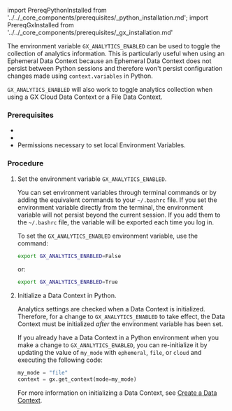 import PrereqPythonInstalled from '../../_core_components/prerequisites/_python_installation.md';
import PrereqGxInstalled from '../../_core_components/prerequisites/_gx_installation.md'

The environment variable `GX_ANALYTICS_ENABLED` can be used to toggle the collection of analytics information.  This is particularly useful when using an Ephemeral Data Context because an Ephemeral Data Context does not persist between Python sessions and therefore won't persist configuration changes made using `context.variables` in Python.

`GX_ANALYTICS_ENABLED` will also work to toggle analytics collection when using a GX Cloud Data Context or a File Data Context.

### Prerequisites

- <PrereqPythonInstalled/>
- <PrereqGxInstalled/>
- Permissions necessary to set local Environment Variables.

### Procedure

1. Set the environment variable `GX_ANALYTICS_ENABLED`.

   You can set environment variables through terminal commands or by adding the equivalent commands to your `~/.bashrc` file.  If you set the environment variable directly from the terminal, the environment variable will not persist beyond the current session.  If you add them to the `~/.bashrc` file, the variable will be exported each time you log in.

   To set the `GX_ANALYTICS_ENABLED` environment variable, use the command:

   ```bash title="Terminal or ~/.bashrc"
   export GX_ANALYTICS_ENABLED=False
   ```
   
   or:

   ```bash title="Terminal or ~/.bashrc"
   export GX_ANALYTICS_ENABLED=True
   ```

2. Initialize a Data Context in Python.

   Analytics settings are checked when a Data Context is initialized.  Therefore, for a change to `GX_ANALYTICS_ENABLED` to take effect, the Data Context must be initialized *after* the environment variable has been set.

   If you already have a Data Context in a Python environment when you make a change to `GX_ANALYTICS_ENABLED`, you can re-initialize it by updating the value of `my_mode` with `ephemeral`, `file`, or `cloud` and executing the following code:

   ```python title="Python"
   my_mode = "file"
   context = gx.get_context(mode=my_mode)
   ```

   For more information on initializing a Data Context, see [Create a Data Context](/core/set_up_a_gx_environment/create_a_data_context.md).